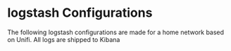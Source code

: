 # logstash Configurations
The following logstash configurations are made for a home network based on Unifi. 
All logs are shipped to Kibana
